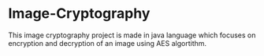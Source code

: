 # Image-Cryptography
This image cryptography project is made in java language which focuses on encryption and decryption of an image using AES algortithm.

